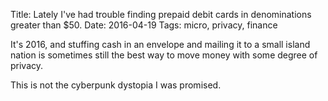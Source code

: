 Title: Lately I've had trouble finding prepaid debit cards in denominations greater than $50.
Date: 2016-04-19
Tags: micro, privacy, finance

It's 2016, and stuffing cash in an envelope and mailing it to a small island nation is sometimes still the best way to move money with some degree of privacy.

This is not the cyberpunk dystopia I was promised.
